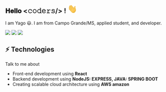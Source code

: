

<h2> 𝐇𝐞𝐥𝐥𝐨 <𝚌𝚘𝚍𝚎𝚛𝚜/> ! <img src="https://raw.githubusercontent.com/ABSphreak/ABSphreak/master/gifs/Hi.gif" width="30px"></h2>

I am Yago 😃. I am from Campo Grande/MS, applied student, and developer.

<a href="https://discord.com/channels/@oyyago" target="_blank"><img src="https://img.shields.io/badge/Discord-7289DA?style=for-the-badge&logo=discord&logoColor=white" target="_blank"></a> 
  <a href = "mailto:yyagoaraujo@gmail.com?subject=Ola !!!&body=Oi%20Yago%20..."><img src="https://img.shields.io/badge/-Gmail-%23333?style=for-the-badge&logo=gmail&logoColor=white" target="_blank"></a>
  <a href="https://www.linkedin.com/in/yago-de-sousa-6b6b8a229/" target="_blank"><img src="https://img.shields.io/badge/-LinkedIn-%230077B5?style=for-the-badge&logo=linkedin&logoColor=white" target="_blank"></a>
## ⚡ Technologies
Talk to me about
- Front-end development using **React**
- Backend development using **NodeJS: EXPRESS, JAVA: SPRING BOOT**
- Creating scalable cloud architecture using **AWS amazon**

